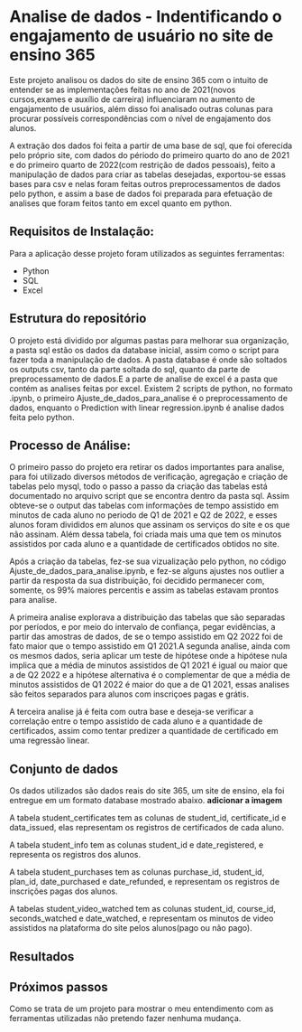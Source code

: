 # Analise de dados - Indentificando o engajamento de usuário no site de ensino 365

Este projeto analisou os dados do site de ensino 365 com o intuito de entender se as implementações feitas no ano de 2021(novos cursos,exames e auxílio de carreira) influenciaram no aumento de engajamento de usuários, além disso foi analisado outras colunas para procurar possíveis correspondências com o nível de engajamento dos alunos.

A extração dos dados foi feita a partir de uma base de sql, que foi oferecida pelo próprio site, com dados do périodo do primeiro quarto do ano de 2021 e do primeiro quarto de 2022(com restrição de dados pessoais), feito a manipulação de dados para criar as tabelas desejadas, exportou-se essas bases para csv e nelas foram feitas outros preprocessamentos de dados pelo python, e assim a base de dados foi preparada para efetuação de analises que foram feitos tanto em excel quanto em python.
 
## Requisitos de Instalação:
Para a aplicação desse projeto foram utilizados as seguintes ferramentas:
* Python
* SQL
* Excel

## Estrutura do repositório
O projeto está dividido por algumas pastas para melhorar sua organização, a pasta sql estão os dados da database inicial, assim como o script para fazer toda a manipulação de dados. A pasta database é onde são soltados os outputs csv, tanto da parte soltada do sql, quanto da parte de preprocessamento de dados.E a parte de analise de excel é a pasta que contém as analises feitas por excel. Existem 2 scripts de python, no formato .ipynb, o primeiro Ajuste_de_dados_para_analise é o preprocessamento de dados, enquanto o Prediction with linear regression.ipynb é analise dados feita pelo python.

## Processo de Análise:

O primeiro passo do projeto era retirar os dados importantes para analise, para foi utilizado diversos métodos de verificação, agregação e criação de tabelas pelo mysql, todo o passo a passo da criação das tabelas está documentado no arquivo script que se encontra dentro da pasta sql. Assim obteve-se o output das tabelas com informações de tempo assistido em minutos de cada aluno no periodo de Q1 de 2021 e Q2 de 2022, e esses alunos foram divididos em alunos que assinam os serviços do site e os que não assinam. Além dessa tabela, foi criada mais uma que tem os minutos assistidos por cada aluno e a quantidade de certificados obtidos no site.


Após a criação da tabelas, fez-se sua vizualização pelo python, no código Ajuste_de_dados_para_analise.ipynb, e fez-se alguns ajustes nos outlier a partir da resposta da sua distribuição, foi decidido permanecer com, somente, os  99% maiores percentis e assim as tabelas estavam prontos para analise.


A primeira analise explorava a distribuição das tabelas que são separadas por períodos, e por meio do intervalo de confiança, pegar evidências, a partir das amostras de dados, de se o tempo assistido em Q2 2022 foi de fato maior que o tempo assistido em Q1 2021.A segunda analise, ainda com os mesmos dados, seria aplicar um teste de hipótese onde a hipótese nula implica que a média de minutos assistidos de Q1 2021 é igual ou maior que a de Q2 2022 e a hipótese alternativa é o complementar de que  a média de minutos assistidos de Q1 2022 é maior do que a de Q1 2021, essas analises são feitos separados para alunos com inscriçoes pagas e grátis.


A terceira analise já é feita com outra base e deseja-se verificar a correlação entre o tempo assistido de cada aluno e a quantidade de certificados, assim como tentar predizer a quantidade de certificado em uma regressão linear.

## Conjunto de dados
Os dados utilizados são dados reais do site 365, um site de ensino, ela foi entregue em um formato database mostrado abaixo.
**adicionar a imagem**


A tabela student_certificates tem as colunas de student_id, certificate_id e data_issued, elas representam os registros de certificados de cada aluno.


A tabela student_info tem as colunas student_id e date_registered, e representa os registros dos alunos.


A tabela student_purchases tem as colunas purchase_id, student_id, plan_id, date_purchased e date_refunded, e representam os registros de inscrições pagas dos alunos.


A tabelas student_video_watched tem as colunas student_id, course_id, seconds_watched e date_watched, e representam os minutos de video assistidos na plataforma do site pelos alunos(pago ou não pago).


## Resultados

## Próximos passos

Como se trata de um projeto para mostrar o meu entendimento com as ferramentas utilizadas não pretendo fazer nenhuma mudança.
